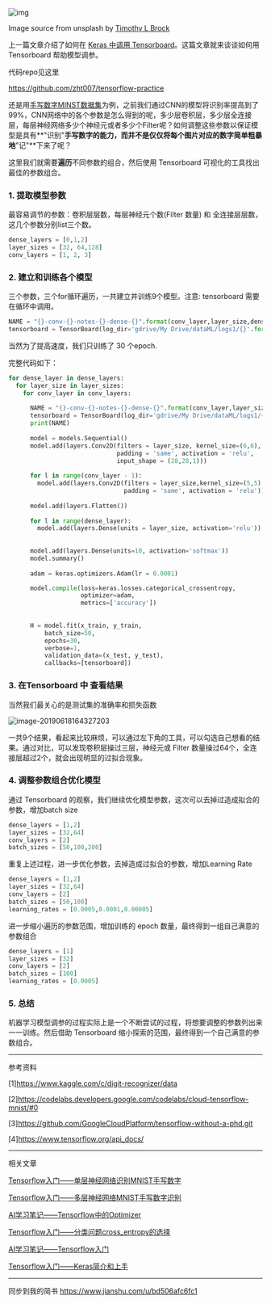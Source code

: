 ![img](http://ww4.sinaimg.cn/large/006tNc79gy1g45resx595j30rs0jvjwx.jpg)

Image source from unsplash by [Timothy L Brock](https://unsplash.com/@timothylbrock)

上一篇文章介绍了如何在 [Keras 中调用 Tensorboard](https://steemit.com/cn-stem/@hongtao/keras-tensorboard)。这篇文章就来谈谈如何用 Tensorboard 帮助模型调参。

代码repo见这里

https://github.com/zht007/tensorflow-practice

还是用[手写数字MINST数据集](https://steemit.com/cn-stem/@hongtao/2jkjay-tensorflow-mnist)为例，之前我们通过CNN的模型将识别率提高到了99%，CNN网络中的各个参数是怎么得到的呢，多少层卷积层，多少层全连接层，每层神经网络多少个神经元或者多少个Filter呢？如何调整这些参数以保证模型是具有**"识别"**手写数字的能力，而并不是仅仅将每个图片对应的数字简单粗暴地**"记"**下来了呢？

这里我们就需要**遍历**不同参数的组合，然后使用 Tensorboard 可视化的工具找出最佳的参数组合。

### 1. 提取模型参数

最容易调节的参数：卷积层层数，每层神经元个数(Filter 数量) 和 全连接层层数，这几个参数分别list三个数。

```python
dense_layers = [0,1,2]
layer_sizes = [32, 64,128]
conv_layers = [1, 2, 3]
```

### 2. 建立和训练各个模型

三个参数，三个for循环遍历，一共建立并训练9个模型。注意: tensorboard 需要在循环中调用。

```python
NAME = "{}-conv-{}-notes-{}-dense-{}".format(conv_layer,layer_size,dense_layer,int(time.time()))
tensorboard = TensorBoard(log_dir='gdrive/My Drive/dataML/logs1/{}'.format(NAME))
```

当然为了提高速度，我们只训练了 30 个epoch.

完整代码如下：

```python
for dense_layer in dense_layers:
  for layer_size in layer_sizes:
    for conv_layer in conv_layers:
      
      NAME = "{}-conv-{}-notes-{}-dense-{}".format(conv_layer,layer_size,dense_layer,int(time.time()))
      tensorboard = TensorBoard(log_dir='gdrive/My Drive/dataML/logs1/{}'.format(NAME))
      print(NAME)
      
      model = models.Sequential()
      model.add(layers.Conv2D(filters = layer_size, kernel_size=(6,6), strides=(1,1),
                              padding = 'same', activation = 'relu',
                              input_shape = (28,28,1)))
      
      for l in range(conv_layer - 1):
        model.add(layers.Conv2D(filters = layer_size,kernel_size=(5,5),strides=(2,2),
                                padding = 'same', activation = 'relu'))
       
      model.add(layers.Flatten())
      
      for l in range(dense_layer):
        model.add(layers.Dense(units = layer_size, activation='relu'))
      
      
      model.add(layers.Dense(units=10, activation='softmax'))
      model.summary()
      
      adam = keras.optimizers.Adam(lr = 0.0001)

      model.compile(loss=keras.losses.categorical_crossentropy, 
                    optimizer=adam, 
                    metrics=['accuracy'])
      
      
      H = model.fit(x_train, y_train,
          batch_size=50,
          epochs=30,
          verbose=1,
          validation_data=(x_test, y_test),
          callbacks=[tensorboard])
```

### 3. 在Tensorboard 中 查看结果

当然我们最关心的是测试集的准确率和损失函数

![image-20190618164327203](http://ww1.sinaimg.cn/large/006tNc79gy1g45qnjl1tfj30ow124tii.jpg)

一共9个结果，看起来比较麻烦，可以通过左下角的工具，可以勾选自己想看的结果。通过对比，可以发现卷积层操过三层，神经元或 Filter 数量操过64个，全连接层超过2个，就会出现明显的过拟合现象。

### 4. 调整参数组合优化模型

通过 Tensorboard 的观察，我们继续优化模型参数，这次可以去掉过造成拟合的参数，增加batch size

```python
dense_layers = [1,2]
layer_sizes = [32,64]
conv_layers = [2]
batch_sizes = [50,100,200]
```

重复上述过程，进一步优化参数，去掉造成过拟合的参数，增加Learning Rate 

```python
dense_layers = [1,2]
layer_sizes = [32,64]
conv_layers = [2]
batch_sizes = [50,100]
learning_rates = [0.0005,0.0001,0.00005]
```

进一步缩小遍历的参数范围，增加训练的 epoch 数量，最终得到一组自己满意的参数组合

```python
dense_layers = [1]
layer_sizes = [32]
conv_layers = [2]
batch_sizes = [100]
learning_rates = [0.0005]
```

### 5. 总结

机器学习模型调参的过程实际上是一个不断尝试的过程，将想要调整的参数列出来一一训练。然后借助 Tensorboard 缩小探索的范围，最终得到一个自己满意的参数组合。

-----

参考资料

[1]https://www.kaggle.com/c/digit-recognizer/data

[2]https://codelabs.developers.google.com/codelabs/cloud-tensorflow-mnist/#0

[3]https://github.com/GoogleCloudPlatform/tensorflow-without-a-phd.git

[4]https://www.tensorflow.org/api_docs/

------

相关文章

[Tensorflow入门——单层神经网络识别MNIST手写数字](https://steemit.com/cn-stem/@hongtao/tensorflow-mnist)

[Tensorflow入门——多层神经网络MNIST手写数字识别](https://steemit.com/cn-stem/@hongtao/6qe2nw-tensorflow-mnist)

[AI学习笔记——Tensorflow中的Optimizer](https://steemit.com/tensorflow/@hongtao/ai-tensorflow-optimizer)

[Tensorflow入门——分类问题cross_entropy的选择](https://steemit.com/cn-stem/@hongtao/tensorflow-crossentropy-how-to-choose-crossentropy-loss-in-tensorflow-for-classification)

[AI学习笔记——Tensorflow入门](https://steemit.com/cn-stem/@hongtao/ai-tensorflow)

[Tensorflow入门——Keras简介和上手](https://steemit.com/cn-stem/@hongtao/tensorflow-keras)

---

同步到我的简书
https://www.jianshu.com/u/bd506afc6fc1